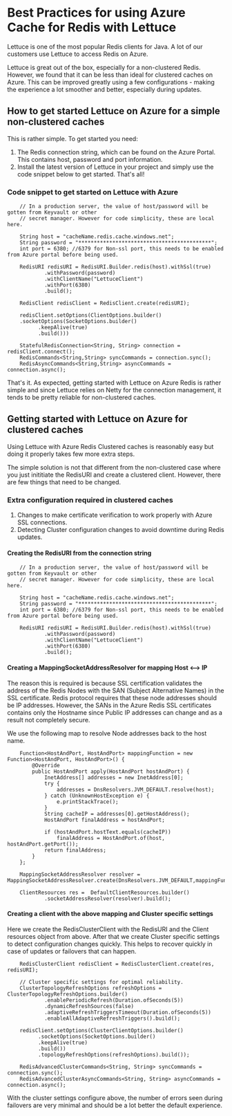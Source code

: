 # Best Practices for using Azure Cache for Redis with Lettuce

Lettuce is one of the most popular Redis clients for Java. A lot of our customers use Lettuce to access Redis on Azure.

Lettuce is great out of the box, especially for a non-clustered Redis. However, we found that it can be less than ideal for clustered caches on Azure. This can be improved greatly using a few configurations - making the experience a lot smoother and better, especially during updates.

## How to get started Lettuce on Azure for a simple non-clustered caches

This is rather simple. To get started you need:

1. The Redis connection string, which can be found on the Azure Portal. This contains host, password and port information.
2. Install the latest version of Lettuce in your project and simply use the code snippet below to get started. That's all!

### Code snippet to get started on Lettuce with Azure

        // In a production server, the value of host/password will be gotten from Keyvault or other 
        // secret manager. However for code simplicity, these are local here. 
        
        String host = "cacheName.redis.cache.windows.net";
        String password = "*******************************************";
        int port = 6380; //6379 for Non-ssl port, this needs to be enabled from Azure portal before being used.

        RedisURI redisURI = RedisURI.Builder.redis(host).withSsl(true)
                .withPassword(password)
                .withClientName("LettuceClient")
                .withPort(6380)
                .build();

        RedisClient redisClient = RedisClient.create(redisURI);
        
        redisClient.setOptions(ClientOptions.builder()
        .socketOptions(SocketOptions.builder()
              .keepAlive(true)
              .build()))
              
        StatefulRedisConnection<String, String> connection = redisClient.connect();
        RedisCommands<String,String> syncCommands = connection.sync();
        RedisAsyncCommands<String,String> asyncCommands = connection.async();

That's it. As expected, getting started with Lettuce on Azure Redis is rather simple and since Lettuce relies on Netty for the connection management, it tends to be pretty reliable for non-clustered caches.

## Getting started with Lettuce on Azure for clustered caches

Using Lettuce with Azure Redis Clustered caches is reasonably easy but doing it properly takes few more extra steps.

The simple solution is not that different from the non-clustered case where you just inititiate the RedisURI and create a clustered client. However, there are few things that need to be changed.

### Extra configuration required in clustered caches

1. Changes to make certificate verification to work properly with Azure SSL connections.
2. Detecting Cluster configuration changes to avoid downtime during Redis updates.

#### Creating the RedisURI from the connection string

        // In a production server, the value of host/password will be gotten from Keyvault or other 
        // secret manager. However for code simplicity, these are local here. 
        
        String host = "cacheName.redis.cache.windows.net";
        String password = "*******************************************";
        int port = 6380; //6379 for Non-ssl port, this needs to be enabled from Azure portal before being used.        

        RedisURI redisURI = RedisURI.Builder.redis(host).withSsl(true)
                .withPassword(password)
                .withClientName("LettuceClient")
                .withPort(6380)
                .build();

#### Creating a MappingSocketAddressResolver for mapping Host <--> IP

The reason this is required is because SSL certification validates the address of the Redis Nodes with the SAN (Subject Alternative Names) in the SSL certificate. Redis protocol requires that these node addresses should be IP addresses. However, the SANs in the Azure Redis SSL certificates contains only the Hostname since Public IP addresses can change and as a result not completely secure.

We use the following map to resolve Node addresses back to the host name.

        Function<HostAndPort, HostAndPort> mappingFunction = new Function<HostAndPort, HostAndPort>() {
            @Override
            public HostAndPort apply(HostAndPort hostAndPort) {
                InetAddress[] addresses = new InetAddress[0];
                try {
                    addresses = DnsResolvers.JVM_DEFAULT.resolve(host);
                } catch (UnknownHostException e) {
                    e.printStackTrace();
                }
                String cacheIP = addresses[0].getHostAddress();
                HostAndPort finalAddress = hostAndPort;

                if (hostAndPort.hostText.equals(cacheIP))
                    finalAddress = HostAndPort.of(host, hostAndPort.getPort());
                return finalAddress;
            }
        };

        MappingSocketAddressResolver resolver = MappingSocketAddressResolver.create(DnsResolvers.JVM_DEFAULT,mappingFunction);

        ClientResources res =  DefaultClientResources.builder()
                .socketAddressResolver(resolver).build();

#### Creating a client with the above mapping and Cluster specific settings

Here we create the RedisClusterClient with the RedisURI and the Client resources object from above.
After that we create Cluster specific settings to detect configuration changes quickly. This helps to recover quickly in case of updates or failovers that can happen.

        RedisClusterClient redisClient = RedisClusterClient.create(res, redisURI);    

        // Cluster specific settings for optimal reliability. 
        ClusterTopologyRefreshOptions refreshOptions = ClusterTopologyRefreshOptions.builder()
                .enablePeriodicRefresh(Duration.ofSeconds(5))
                .dynamicRefreshSources(false)
                .adaptiveRefreshTriggersTimeout(Duration.ofSeconds(5))
                .enableAllAdaptiveRefreshTriggers().build();

        redisClient.setOptions(ClusterClientOptions.builder()
              .socketOptions(SocketOptions.builder()              
              .keepAlive(true)
              .build())
              .topologyRefreshOptions(refreshOptions).build());

        RedisAdvancedClusterCommands<String, String> syncCommands = connection.sync();
        RedisAdvancedClusterAsyncCommands<String, String> asyncCommands = connection.async();

With the cluster settings configure above, the number of errors seen during failovers are very minimal and should be a lot better the default experience.

